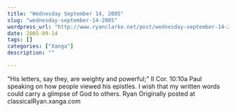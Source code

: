 ```yaml
---
title: "Wednesday September 14, 2005"
slug: "wednesday-september-14-2005"
wordpress_url: "http://www.ryanclarke.net/post/wednesday-september-14-2005/"
date: 2005-09-14
tags: []
categories: ["Xanga"]
description: ""

---
```


"His letters, say they, are weighty and powerful;" II Cor. 10:10a
Paul speaking on how people viewed his epistles. I wish that my written words could carry a glimpse of God to others.
Ryan
Originally posted at classicalRyan.xanga.com
